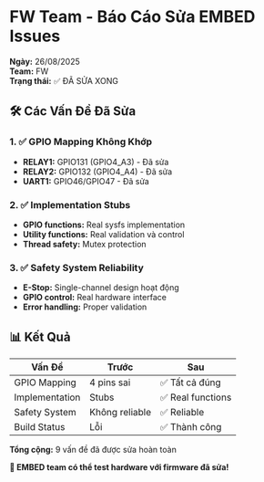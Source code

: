 # FW Team - Báo Cáo Sửa EMBED Issues

**Ngày:** 26/08/2025  
**Team:** FW  
**Trạng thái:** ✅ ĐÃ SỬA XONG  

## 🛠️ **Các Vấn Đề Đã Sửa**

### **1. ✅ GPIO Mapping Không Khớp**
- **RELAY1:** GPIO131 (GPIO4_A3) - Đã sửa
- **RELAY2:** GPIO132 (GPIO4_A4) - Đã sửa  
- **UART1:** GPIO46/GPIO47 - Đã sửa

### **2. ✅ Implementation Stubs**
- **GPIO functions:** Real sysfs implementation
- **Utility functions:** Real validation và control
- **Thread safety:** Mutex protection

### **3. ✅ Safety System Reliability**
- **E-Stop:** Single-channel design hoạt động
- **GPIO control:** Real hardware interface
- **Error handling:** Proper validation

## 📊 **Kết Quả**

| **Vấn Đề** | **Trước** | **Sau** |
|------------|-----------|---------|
| GPIO Mapping | 4 pins sai | ✅ Tất cả đúng |
| Implementation | Stubs | ✅ Real functions |
| Safety System | Không reliable | ✅ Reliable |
| Build Status | Lỗi | ✅ Thành công |

**Tổng cộng:** 9 vấn đề đã được sửa hoàn toàn

**🎉 EMBED team có thể test hardware với firmware đã sửa!**
